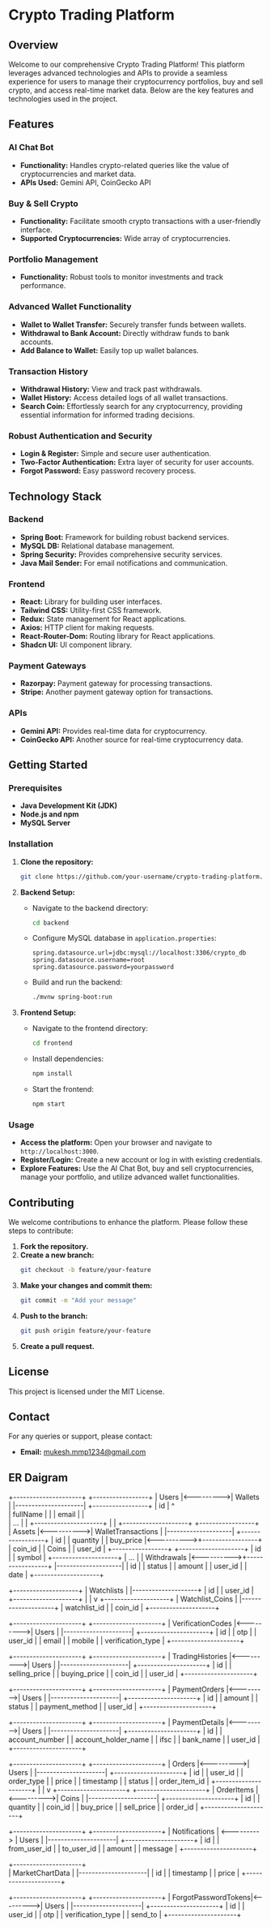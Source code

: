 # Crypto Trading Platform 

## Overview

Welcome to our comprehensive Crypto Trading Platform! This platform leverages advanced technologies and APIs to provide a seamless experience for users to manage their cryptocurrency portfolios, buy and sell crypto, and access real-time market data. Below are the key features and technologies used in the project.

## Features

### AI Chat Bot
- **Functionality:** Handles crypto-related queries like the value of cryptocurrencies and market data.
- **APIs Used:** Gemini API, CoinGecko API

### Buy & Sell Crypto
- **Functionality:** Facilitate smooth crypto transactions with a user-friendly interface.
- **Supported Cryptocurrencies:** Wide array of cryptocurrencies.

### Portfolio Management
- **Functionality:** Robust tools to monitor investments and track performance.

### Advanced Wallet Functionality
- **Wallet to Wallet Transfer:** Securely transfer funds between wallets.
- **Withdrawal to Bank Account:** Directly withdraw funds to bank accounts.
- **Add Balance to Wallet:** Easily top up wallet balances.

### Transaction History
- **Withdrawal History:** View and track past withdrawals.
- **Wallet History:** Access detailed logs of all wallet transactions.
- **Search Coin:** Effortlessly search for any cryptocurrency, providing essential information for informed trading decisions.

### Robust Authentication and Security
- **Login & Register:** Simple and secure user authentication.
- **Two-Factor Authentication:** Extra layer of security for user accounts.
- **Forgot Password:** Easy password recovery process.

## Technology Stack

### Backend
- **Spring Boot:** Framework for building robust backend services.
- **MySQL DB:** Relational database management.
- **Spring Security:** Provides comprehensive security services.
- **Java Mail Sender:** For email notifications and communication.

### Frontend
- **React:** Library for building user interfaces.
- **Tailwind CSS:** Utility-first CSS framework.
- **Redux:** State management for React applications.
- **Axios:** HTTP client for making requests.
- **React-Router-Dom:** Routing library for React applications.
- **Shadcn UI:** UI component library.

### Payment Gateways
- **Razorpay:** Payment gateway for processing transactions.
- **Stripe:** Another payment gateway option for transactions.

### APIs
- **Gemini API:** Provides real-time data for cryptocurrency.
- **CoinGecko API:** Another source for real-time cryptocurrency data.

## Getting Started

### Prerequisites
- **Java Development Kit (JDK)**
- **Node.js and npm**
- **MySQL Server**

### Installation

1. **Clone the repository:**
   ```bash
   git clone https://github.com/your-username/crypto-trading-platform.git
   ```

2. **Backend Setup:**
   - Navigate to the backend directory:
     ```bash
     cd backend
     ```
   - Configure MySQL database in `application.properties`:
     ```properties
     spring.datasource.url=jdbc:mysql://localhost:3306/crypto_db
     spring.datasource.username=root
     spring.datasource.password=yourpassword
     ```
   - Build and run the backend:
     ```bash
     ./mvnw spring-boot:run
     ```

3. **Frontend Setup:**
   - Navigate to the frontend directory:
     ```bash
     cd frontend
     ```
   - Install dependencies:
     ```bash
     npm install
     ```
   - Start the frontend:
     ```bash
     npm start
     ```

### Usage

- **Access the platform:** Open your browser and navigate to `http://localhost:3000`.
- **Register/Login:** Create a new account or log in with existing credentials.
- **Explore Features:** Use the AI Chat Bot, buy and sell cryptocurrencies, manage your portfolio, and utilize advanced wallet functionalities.

## Contributing

We welcome contributions to enhance the platform. Please follow these steps to contribute:

1. **Fork the repository.**
2. **Create a new branch:**
   ```bash
   git checkout -b feature/your-feature
   ```
3. **Make your changes and commit them:**
   ```bash
   git commit -m "Add your message"
   ```
4. **Push to the branch:**
   ```bash
   git push origin feature/your-feature
   ```
5. **Create a pull request.**

## License

This project is licensed under the MIT License.

## Contact

For any queries or support, please contact:

- **Email:** mukesh.mmp1234@gmail.com

## ER Daigram
+---------------------+           +-----------------+
|       Users         |<--------->|    Wallets      |
|---------------------|           +-----------------+
| id                  |               ^            
| fullName            |               |
| email               |               |         
| ...                 |               |
+---------------------+               |
                                      |
+--------------------+            +-----------------+
|      Assets        |<---------->| WalletTransactions |
|--------------------|            +-----------------+
| id                 |
| quantity           |
| buy_price          |<---------->+-----------------+
| coin_id            |            |  Coins         |
| user_id            |            +-----------------+
+--------------------+            | id              |
                                  | symbol          |
+--------------------+            | ...             |
| Withdrawals        |<---------->+-----------------+
|--------------------|
| id                 |
| status             |
| amount             |
| user_id            |
| date               |
+--------------------+

+--------------------+
| Watchlists         |
|--------------------+
| id                 |
| user_id            |
+--------------------+
          |
          |
          v
+--------------------+
| Watchlist_Coins    |
|--------------------+
| watchlist_id       |
| coin_id            |
+--------------------+

+---------------------+           +---------------------+
|   VerificationCodes |<--------->|        Users        |
|---------------------|           +---------------------+
| id                  |
| otp                 |
| user_id             |
| email               |
| mobile              |
| verification_type   |
+---------------------+

+---------------------+           +---------------------+
|  TradingHistories   |<--------->|        Users        |
|---------------------|           +---------------------+
| id                  |
| selling_price       |
| buying_price        |
| coin_id             |
| user_id             |
+---------------------+

+---------------------+           +---------------------+
|    PaymentOrders    |<--------->|        Users        |
|---------------------|           +---------------------+
| id                  |
| amount              |
| status              |
| payment_method      |
| user_id             |
+---------------------+

+---------------------+           +---------------------+
|   PaymentDetails    |<--------->|        Users        |
|---------------------|           +---------------------+
| id                  |
| account_number      |
| account_holder_name |
| ifsc                |
| bank_name           |
| user_id             |
+---------------------+

+---------------------+           +---------------------+
|        Orders       |<--------->|        Users        |
|---------------------|           +---------------------+
| id                  |
| user_id             |
| order_type          |
| price               |
| timestamp           |
| status              |
| order_item_id       |
+---------------------+
          |
          |
          v
+---------------------+           +---------------------+
|      OrderItems     |<--------->|        Coins        |
|---------------------|           +---------------------+
| id                  |
| quantity            |
| coin_id             |
| buy_price           |
| sell_price          |
| order_id            |
+---------------------+

+---------------------+             +---------------------+
|    Notifications    | <---------> |        Users        |
|---------------------|             +---------------------+
| id                  |
| from_user_id        |
| to_user_id          |
| amount              |
| message             |
+---------------------+

+---------------------+           
|   MarketChartData   |
|---------------------|
| id                  |
| timestamp           |
| price               |
+---------------------+

+---------------------+           +---------------------+
| ForgotPasswordTokens|<--------->|        Users        |
|---------------------|           +---------------------+
| id                  |
| user_id             |
| otp                 |
| verification_type   |
| send_to             |
+---------------------+


